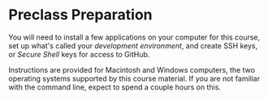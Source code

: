 Preclass Preparation
====

You will need to install a few applications on your computer for this course, set up what's called your *development environment*, and create SSH keys, or *Secure Shell* keys for access to GitHub.

Instructions are provided for Macintosh and Windows computers, the two operating systems supported by this course material. If you are not familiar with the command line, expect to spend a couple hours on this.



